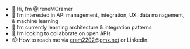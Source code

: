 - 👋 Hi, I’m @IreneMCramer
- 👀 I’m interested in API management, integration, UX, data management, & machine learning
- 🌱 I’m currently learning architecture & integration patterns
- 💞️ I’m looking to collaborate on open APIs
- 📫 How to reach me via cram2202@gmx.net or LinkedIn.

<!---
IreneMCramer/IreneMCramer is a ✨ special ✨ repository because its `README.md` (this file) appears on your GitHub profile.
You can click the Preview link to take a look at your changes.
--->
